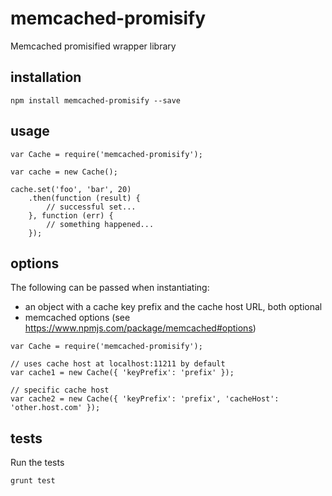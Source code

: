 # memcached-promisify

Memcached promisified wrapper library

## installation

```shell
npm install memcached-promisify --save
```

## usage
```shell
var Cache = require('memcached-promisify');

var cache = new Cache();

cache.set('foo', 'bar', 20)
    .then(function (result) {
        // successful set...
    }, function (err) {
        // something happened...
    });
```

## options

The following can be passed when instantiating:

* an object with a cache key prefix and the cache host URL, both optional
* memcached options (see https://www.npmjs.com/package/memcached#options)

```shell
var Cache = require('memcached-promisify');

// uses cache host at localhost:11211 by default
var cache1 = new Cache({ 'keyPrefix': 'prefix' });

// specific cache host
var cache2 = new Cache({ 'keyPrefix': 'prefix', 'cacheHost': 'other.host.com' });
```

## tests

Run the tests
```shell
grunt test
```
